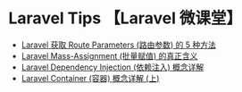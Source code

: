 # Laravel Tips 【Laravel 微课堂】
* [Laravel 获取 Route Parameters (路由参数) 的 5 种方法](https://github.com/seekerliu/laravel-tips/blob/master/five-ways-to-get-routing-parameters.md)
* [Laravel Mass-Assignment (批量赋值) 的真正含义](https://github.com/seekerliu/laravel-tips/blob/master/the-real-meaning-of-mass-assignment.md)
* [Laravel Dependency Injection (依赖注入) 概念详解](https://github.com/seekerliu/laravel-tips/blob/master/what-is-dependency-injection.md)
* [Laravel Container (容器) 概念详解 (上)](https://github.com/seekerliu/laravel-tips/blob/master/do-you-need-a-dependency-injection-container.md)
